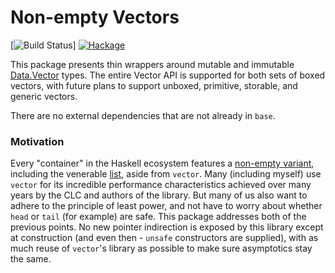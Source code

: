 # Non-empty Vectors

[![Build Status](https://github.com/emilypi/nonempty-vector/workflows/CI/badge.svg)] [![Hackage](https://img.shields.io/hackage/v/nonempty-vector.svg)](https://hackage.haskell.org/package/nonempty-vector)

This package presents thin wrappers around mutable and immutable [Data.Vector](https://hackage.haskell.org/package/vector) types. The entire Vector API is supported for both sets of boxed vectors, with future plans to support unboxed, primitive, storable, and generic vectors.

There are no external dependencies that are not already in `base`.

### Motivation

Every "container" in the Haskell ecosystem features a [non-empty variant](https://hackage.haskell.org/package/nonempty-containers), including the venerable [list](https://hackage.haskell.org/package/semigroups), aside from `vector`. Many (including myself) use `vector` for its incredible performance characteristics achieved over many years by the CLC and authors of the library. But many of us also want to adhere to the principle of least power, and not have to worry about whether `head` or `tail` (for example) are safe. This package addresses both of the previous points. No new pointer indirection is exposed by this library except at construction (and even then - `unsafe` constructors are supplied), with as much reuse of `vector`'s library as possible to make sure asymptotics stay the same.
